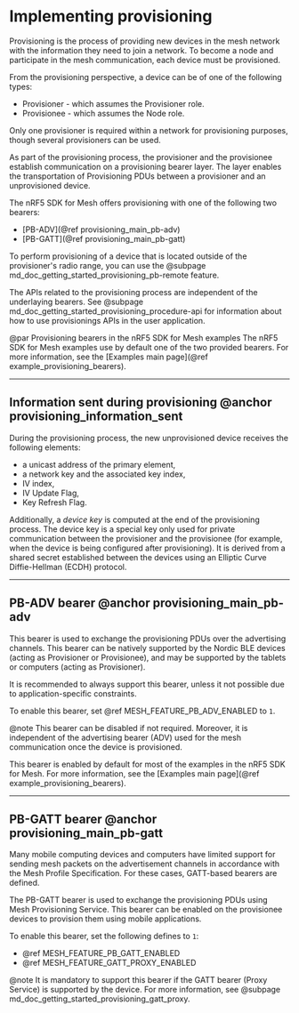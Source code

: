 # Implementing provisioning

Provisioning is the process of providing new devices in the mesh network with the information they need to join
a network. To become a node and participate in the mesh communication, each device must be provisioned.

From the provisioning perspective, a device can be of one of the following types:
- Provisioner - which assumes the Provisioner role.
- Provisionee - which assumes the Node role.

Only one provisioner is required within a network for provisioning purposes, though several
provisioners can be used.

As part of the provisioning process, the provisioner and the provisionee establish communication
on a provisioning bearer layer. The layer enables the transportation of Provisioning PDUs between
a provisioner and an unprovisioned device.

The nRF5 SDK for Mesh offers provisioning with one of the following two bearers:
- [PB-ADV](@ref provisioning_main_pb-adv)
- [PB-GATT](@ref provisioning_main_pb-gatt)

To perform provisioning of a device that is located outside of the provisioner's radio range,
you can use the @subpage md_doc_getting_started_provisioning_pb-remote feature.

The APIs related to the provisioning process are independent of the underlaying bearers. 
See @subpage md_doc_getting_started_provisioning_procedure-api for information about how to use
provisionings APIs in the user application.

@par Provisioning bearers in the nRF5 SDK for Mesh examples
The nRF5 SDK for Mesh examples use by default one of the two provided bearers.
For more information, see the [Examples main page](@ref example_provisioning_bearers).


---

## Information sent during provisioning @anchor provisioning_information_sent

During the provisioning process, the new unprovisioned device receives the following elements:
- a unicast address of the primary element,
- a network key and the associated key index, 
- IV index,
- IV Update Flag,
- Key Refresh Flag.

Additionally, a _device key_ is computed at the end of the provisioning process.
The device key is a special key only used for private communication
between the provisioner and the provisionee (for example, when the device is being configured
after provisioning). It is derived from a shared secret established between the devices using
an Elliptic Curve Diffie-Hellman (ECDH) protocol.

---

## PB-ADV bearer @anchor provisioning_main_pb-adv

This bearer is used to exchange the provisioning PDUs over the advertising channels. This
bearer can be natively supported by the Nordic BLE devices (acting as Provisioner or Provisionee),
and may be supported by the tablets or computers (acting as Provisioner).

It is recommended to always support this bearer, unless it not possible due to application-specific
constraints.

To enable this bearer, set @ref MESH_FEATURE_PB_ADV_ENABLED to `1`.

@note This bearer can be disabled if not required. Moreover, it is independent
of the advertising bearer (ADV) used for the mesh communication once the device
is provisioned.

This bearer is enabled by default for most of the examples in the nRF5 SDK for Mesh.
For more information, see the [Examples main page](@ref example_provisioning_bearers).

---

## PB-GATT bearer @anchor provisioning_main_pb-gatt

Many mobile computing devices and computers have limited support for sending mesh packets
on the advertisement channels in accordance with the Mesh Profile Specification. For these cases,
GATT-based bearers are defined.

The PB-GATT bearer is used to exchange the provisioning PDUs using Mesh Provisioning Service.
This bearer can be enabled on the provisionee devices to provision them using mobile applications.

To enable this bearer, set the following defines to `1`:
- @ref MESH_FEATURE_PB_GATT_ENABLED
- @ref MESH_FEATURE_GATT_PROXY_ENABLED

@note
It is mandatory to support this bearer if the GATT bearer (Proxy Service) is supported by the device.
For more information, see @subpage md_doc_getting_started_provisioning_gatt_proxy.

